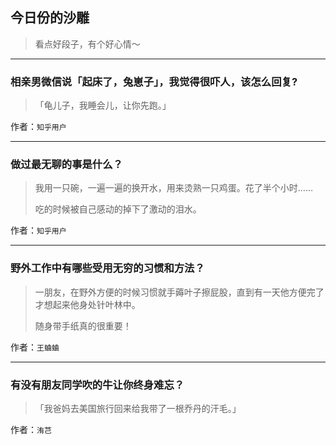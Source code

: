 ## 今日份的沙雕

> 看点好段子，有个好心情～


 
---

### 相亲男微信说「起床了，兔崽子」，我觉得很吓人，该怎么回复?

> 「龟儿子，我睡会儿，让你先跑。」


作者：`知乎用户`

---

### 做过最无聊的事是什么？

> 我用一只碗，一遍一遍的换开水，用来烫熟一只鸡蛋。花了半个小时……
> 
> 吃的时候被自己感动的掉下了激动的泪水。


作者：`知乎用户`

---

### 野外工作中有哪些受用无穷的习惯和方法？

> 一朋友，在野外方便的时候习惯就手薅叶子擦屁股，直到有一天他方便完了才想起来他身处针叶林中。
> 
> 随身带手纸真的很重要！


作者：`王蛐蛐`

---

### 有没有朋友同学吹的牛让你终身难忘？

> 「我爸妈去美国旅行回来给我带了一根乔丹的汗毛。」


作者：`洧芑`